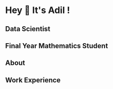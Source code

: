 # Hey 👋 It's Adil !
## Data Scientist
## Final Year Mathematics Student
## About

## Work Experience

